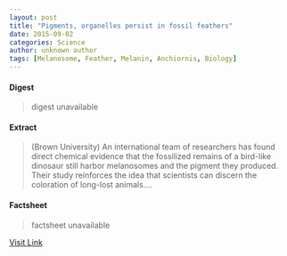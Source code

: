 ```yaml
---
layout: post
title: "Pigments, organelles persist in fossil feathers"
date: 2015-09-02
categories: Science
author: unknown author
tags: [Melanosome, Feather, Melanin, Anchiornis, Biology]
---
```



#### Digest
>digest unavailable

#### Extract
>(Brown University) An international team of researchers has found direct chemical evidence that the fossilized remains of a bird-like dinosaur still harbor melanosomes and the pigment they produced. Their study reinforces the idea that scientists can discern the coloration of long-lost animals....

#### Factsheet
>factsheet unavailable

[Visit Link](http://www.eurekalert.org/pub_releases/2015-08/bu-pop082515.php)



